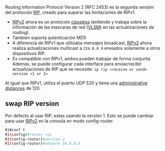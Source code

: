 Routing Information Protocol Version 2 (RFC 2453) es la segunda versión del protocolo [RIP](../RIP.md), creado para superar las limitaciones de RIPv1.

- [RIPv2](RIPv2.md) ahora es un protocolo [classless](../classless.md) (entiende y trabaja sobre la información de las mascaras de red ([VLSM](../../../../../VLSM.md)) en las actualizaciones de routing). 
- Tambien soporta autenticación MD5
- A diferencia de RIPv1 que utilizaba mensajes broadcast, [RIPv2](RIPv2.md) ahora realiza actualizaciones multicast a `224.0.0.9` enviados solamente a otros dispositivos RIP.
- Es compatible con RIPv1, ambos pueden trabajar de forma conjunta. Además, se puede configurar cada interface para enviar/recibir actualizaciones de RIP que se necesite: `ip rip <receive or send> version <1 or 2>`


Al igual que RIPv1, utiliza el puerto UDP 520 y tiene una [administrative distances](administrative%20distances.md) de 120. 


## swap RIP version 
Por defecto al usar RIP, estas usando la versión 1. Esto se puede cambiar para usar [RIPv2](RIPv2.md) en la consola en modo config-router. 

``` bash
R1#conf t
R1(config)#router rip
R1(config-router)#version 2
R1(config-router)#network 10.0.0.0
```


